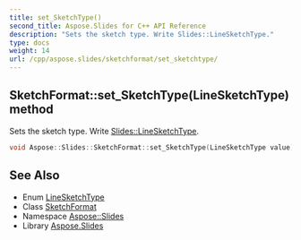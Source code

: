 ```yaml
---
title: set_SketchType()
second_title: Aspose.Slides for C++ API Reference
description: "Sets the sketch type. Write Slides::LineSketchType."
type: docs
weight: 14
url: /cpp/aspose.slides/sketchformat/set_sketchtype/
---
```

## SketchFormat::set_SketchType(LineSketchType) method


Sets the sketch type. Write [Slides::LineSketchType](../../linesketchtype/).

```cpp
void Aspose::Slides::SketchFormat::set_SketchType(LineSketchType value) override
```

## See Also

* Enum [LineSketchType](../linesketchtype/)
* Class [SketchFormat](./)
* Namespace [Aspose::Slides](../)
* Library [Aspose.Slides](../../)